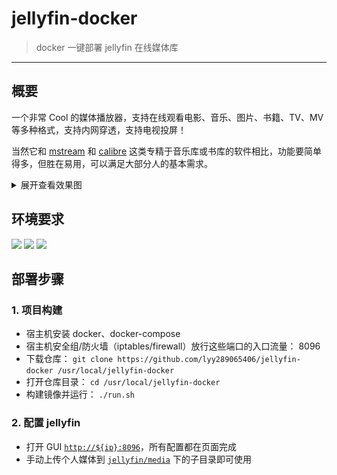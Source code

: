 # jellyfin-docker

> docker 一键部署 jellyfin 在线媒体库

------

## 概要

一个非常 Cool 的媒体播放器，支持在线观看电影、音乐、图片、书籍、TV、MV 等多种格式，支持内网穿透，支持电视投屏！

当然它和 [mstream](https://github.com/lyy289065406/mstream-docker) 和 [calibre](https://github.com/lyy289065406/calibre-docker) 这类专精于音乐库或书库的软件相比，功能要简单得多，但胜在易用，可以满足大部分人的基本需求。

<details>
<summary>展开查看效果图</summary>
<br/>

![](./imgs/1.png)

![](./imgs/2.png)

![](./imgs/3.png)

![](./imgs/4.png)

</details>

## 环境要求

![](https://img.shields.io/badge/Platform-Linux%20amd64-brightgreen.svg) ![](https://img.shields.io/badge/Platform-Mac%20amd64-brightgreen.svg) ![](https://img.shields.io/badge/Platform-Windows%20x64-brightgreen.svg)


## 部署步骤

### 1. 项目构建

- 宿主机安装 docker、docker-compose
- 宿主机安全组/防火墙（iptables/firewall）放行这些端口的入口流量： 8096
- 下载仓库： `git clone https://github.com/lyy289065406/jellyfin-docker /usr/local/jellyfin-docker`
- 打开仓库目录： `cd /usr/local/jellyfin-docker`
- 构建镜像并运行： `./run.sh`


### 2. 配置 jellyfin

- 打开 GUI [`http://${ip}:8096`](http://127.0.0.1:8096)，所有配置都在页面完成
- 手动上传个人媒体到 [`jellyfin/media`](./jellyfin/media) 下的子目录即可使用

